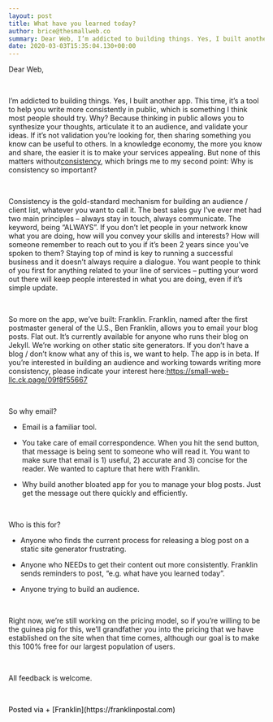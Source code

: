 ```yaml
---  
layout: post  
title: What have you learned today?  
author: brice@thesmallweb.co  
summary: Dear Web, I’m addicted to building things. Yes, I built another a...  
date: 2020-03-03T15:35:04.130+00:00  
---
```


<body><div class="WordSection1"><p class="MsoNormal">Dear Web,</p>
<p></p><p class="MsoNormal"></p>
<p> </p><p class="MsoNormal">I’m addicted to building things. Yes, I built another app. This time, it’s a tool to help you write more consistently in public, which is something I think most people should try. Why? Because thinking in public allows you to synthesize
 your thoughts, articulate it to an audience, and validate your ideas. If it’s not validation you’re looking for, then sharing something you know can be useful to others. In a knowledge economy, the more you know and share, the easier it is to make your services
 appealing. But none of this matters without<u>consistency</u>, which brings me to my second point: Why is consistency so important?</p>
<p></p><p class="MsoNormal"></p>
<p> </p><p class="MsoNormal">Consistency is the gold-standard mechanism for building an audience / client list, whatever you want to call it. The best sales guy I’ve ever met had two main principles – always stay in touch, always communicate. The keyword, being “ALWAYS”.
 If you don’t let people in your network know what you are doing, how will you convey your skills and interests? How will someone remember to reach out to you if it’s been 2 years since you’ve spoken to them? Staying top of mind is key to running a successful
 business and it doesn’t always require a dialogue. You want people to think of you first for anything related to your line of services – putting your word out there will keep people interested in what you are doing, even if it’s simple update.</p>
<p></p><p class="MsoNormal"></p>
<p> </p><p class="MsoNormal">So more on the app, we’ve built: Franklin. Franklin, named after the first postmaster general of the U.S., Ben Franklin, allows you to email your blog posts. Flat out. It’s currently available for anyone who runs their blog on Jekyll. We’re
 working on other static site generators. If you don’t have a blog / don’t know what any of this is, we want to help. The app is in beta. If you’re interested in building an audience and working towards writing more consistency, please indicate your interest
 here:<a href="https://small-web-llc.ck.page/09f8f55667">https://small-web-llc.ck.page/09f8f55667</a></p>
<p></p><p class="MsoNormal"></p>
<p> </p><p class="MsoNormal">So why email?</p>
<p></p><ul style="margin-top:0in" type="disc"><li style="margin-left:2.25pt;mso-list:l0 level1 lfo6" class="MsoListParagraph">Email is a familiar tool.<p></p>
</li>
<li style="margin-left:2.25pt;mso-list:l0 level1 lfo6" class="MsoListParagraph">You take care of email correspondence. When you hit the send button, that message is being sent to someone who will read it. You want to make sure that email is 1) useful, 2) accurate
 and 3) concise for the reader. We wanted to capture that here with Franklin.<p></p>
</li>
<li style="margin-left:2.25pt;mso-list:l0 level1 lfo6" class="MsoListParagraph">Why build another bloated app for you to manage your blog posts. Just get the message out there quickly and efficiently.<p></p>
</li>
</ul><p class="MsoNormal"></p>
<p> </p><p class="MsoNormal">Who is this for?</p>
<p></p><ul style="margin-top:0in" type="disc"><li style="margin-left:0in;mso-list:l5 level1 lfo10" class="MsoListParagraph">Anyone who finds the current process for releasing a blog post on a static site generator frustrating.<p></p>
</li>
</ul><ul style="margin-top:0in" type="disc"><li style="margin-left:0in;mso-list:l3 level1 lfo9" class="MsoListParagraph">Anyone who NEEDs to get their content out more consistently. Franklin sends reminders to post, “e.g. what have you learned today”.<p></p>
</li>
<li style="margin-left:0in;mso-list:l3 level1 lfo9" class="MsoListParagraph">Anyone trying to build an audience.<p></p>
</li>
</ul><p class="MsoNormal"></p>
<p> </p><p class="MsoNormal">Right now, we’re still working on the pricing model, so if you’re willing to be the guinea pig for this, we’ll grandfather you into the pricing that we have established on the site when that time comes, although our goal is to make this
 100% free for our largest population of users.</p>
<p></p><p class="MsoNormal"></p>
<p> </p><p class="MsoNormal">All feedback is welcome.</p>
<p></p><p class="MsoNormal"></p>
<p> </p><div><p class="MsoNormal"><span style="color:black">  
Posted via + [Franklin](https://franklinpostal.com)